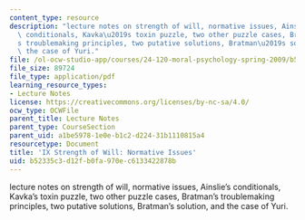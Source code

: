```yaml
---
content_type: resource
description: "lecture notes on strength of will, normative issues, Ainslie\u2019s\
  \ conditionals, Kavka\u2019s toxin puzzle, two other puzzle cases, Bratman\u2019\
  s troublemaking principles, two putative solutions, Bratman\u2019s solution, and\
  \ the case of Yuri."
file: /ol-ocw-studio-app/courses/24-120-moral-psychology-spring-2009/b52335c3d12fb0fa970ec6133422878b_MIT24_120s09_lec09.pdf
file_size: 89724
file_type: application/pdf
learning_resource_types:
- Lecture Notes
license: https://creativecommons.org/licenses/by-nc-sa/4.0/
ocw_type: OCWFile
parent_title: Lecture Notes
parent_type: CourseSection
parent_uid: a1be5978-1e0e-b1c2-d224-31b1110815a4
resourcetype: Document
title: 'IX Strength of Will: Normative Issues'
uid: b52335c3-d12f-b0fa-970e-c6133422878b
---
```

lecture notes on strength of will, normative issues, Ainslie’s conditionals, Kavka’s toxin puzzle, two other puzzle cases, Bratman’s troublemaking principles, two putative solutions, Bratman’s solution, and the case of Yuri.